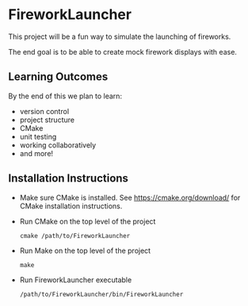 # FireworkLauncher

This project will be a fun way to simulate the launching of fireworks.

The end goal is to be able to create mock firework displays with ease.

## Learning Outcomes
By the end of this we plan to learn:
* version control
* project structure
* CMake
* unit testing
* working collaboratively
* and more!

## Installation Instructions
+ Make sure CMake is installed. See https://cmake.org/download/ for CMake installation instructions.
+ Run CMake on the top level of the project
  
  ```cmake /path/to/FireworkLauncher```
+ Run Make on the top level of the project

  ```make```
+ Run FireworkLauncher executable
  
  ```/path/to/FireworkLauncher/bin/FireworkLauncher```